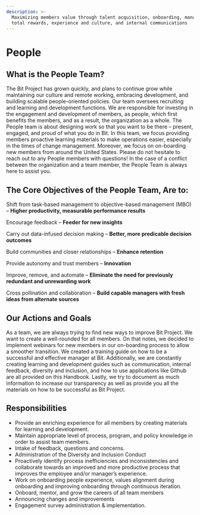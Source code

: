 ```yaml
---
description: >-
  Maximizing members value through talent acquisition, onboarding, management,
  total rewards, experience and culture, and internal communications
---
```


# People

## What is the People Team?

The Bit Project has grown quickly, and plans to continue grow while maintaining our culture and remote working, embracing development, and building scalable people-oriented policies. Our team oversees recruiting and learning and development functions. We are responsible for investing in the engagement and development of members, as people, which first benefits the members, and as a result, the organization as a whole. The People team is about designing work so that you want to be there – present, engaged, and proud of what you do in Bit. In this team, we focus providing members proactive learning materials to make operations easier, especially in the times of change management. Moreover, we focus on on-boarding new members from around the United States. Please do not hesitate to reach out to any People members with questions! In the case of a conflict between the organization and a team member, the People Team is always here to assist you. 

## The Core Objectives of the People Team, Are to: 

Shift from task-based management to objective-based management \(MBO\) – **Higher productivity, measurable performance results**

Encourage feedback – **Feeder for new insights**

Carry out data-infused decision making – **Better, more predicable decision outcomes**

Build communities and closer relationships – **Enhance retention**

Provide autonomy and trust members – **Innovation**

Improve, remove, and automate – **Eliminate the need for previously redundant and unrewarding work**

Cross pollination and collaboration – **Build capable managers with fresh ideas from alternate sources**

## Our Actions and Goals

As a team, we are always trying to find new ways to improve Bit Project. We want to create a well-rounded for all members. On that notes, we decided to implement webinars for new members in our on-boarding process to allow a smoother transition. We created a training guide on how to be a successful and effective manager at Bit. Additionally, we are constantly creating learning and development guides such as communication, internal feedback, diversity and inclusion, and how to use applications like Github are all provided on this Handbook. Lastly, we try to document as much information to increase our transparency as well as provide you all the materials on how to be successful as Bit Project. 

## Responsibilities  

* Provide an enriching experience for all members by creating materials for learning and development.
* Maintain appropriate level of process, program, and policy knowledge in order to assist team members.
* Intake of feedback, questions and concerns.
* Administration of the Diversity and Inclusion Conduct
* Proactively identify process inefficiencies and inconsistencies and collaborate towards an improved and more productive process that improves the employee and/or manager’s experience.
* Work on onboarding people experience, values alignment during onboarding and improving onboarding through continuous iteration.
* Onboard, mentor, and grow the careers of all team members
* Announcing changes and improvements 
* Engagement survey administration & implementation.



